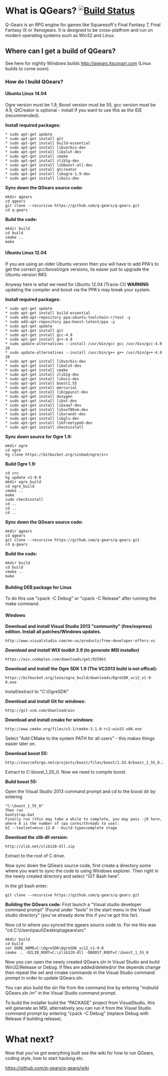 # What is QGears? [![Build Status](https://travis-ci.org/q-gears/q-gears.svg?branch=master)](https://travis-ci.org/q-gears/q-gears)


Q-Gears is an RPG engine for games like Squaresoft's Final Fantasy 7, Final Fantasy IX or Xenogears. It is designed to be cross-platfrom and run on modern operating systems such as Win32 and Linux.

## Where can I get a build of QGears?

See here for nightly Windows builds http://qgears.itscovarr.com (Linux builds to come soon).

### How do I build QGears?


#### Ubuntu Linux 14.04

Ogre version must be 1.9, Boost version must be 55, gcc version must be 4.9, QtCreator is optional - install if you want to use this as the IDE (recommended).

**Install required packages:**
```
* sudo apt-get update
* sudo apt-get install git
* sudo apt-get install build-essential
* sudo apt-get install libvorbis-dev
* sudo apt-get install libalut-dev
* sudo apt-get install cmake
* sudo apt-get install zlib1g-dev
* sudo apt-get install libboost-all-dev
* sudo apt-get install qtcreator
* sudo apt-get install libogre-1.9-dev
* sudo apt-get install libois-dev
```

**Sync down the QGears source code:**
```
mkdir qgears
cd qgears
git clone --recursive https://github.com/q-gears/q-gears.git
cd q-gears
```

**Build the code:**
```
mkdir build
cd build
cmake ..
make
```

#### Ubuntu Linux 12.04

If you are using an older Ubuntu version then you will have to add PPA's to get the correct gcc/boost/ogre versions, its easier just to upgrade the Ubuntu version IMO.

Anyway here is what we need for Ubuntu 12.04 (Travis-CI) **WARNING** updating the compiler and boost via the PPA's may break your system.

**Install required packages:**
```
* sudo apt-get update
* sudo apt-get install build-essential
* sudo add-apt-repository ppa:ubuntu-toolchain-r/test -y
* sudo add-apt-repository ppa:boost-latest/ppa -y
* sudo apt-get update
* sudo apt-get install git
* sudo apt-get install gcc-4.9
* sudo apt-get install g++-4.9
* sudo update-alternatives --install /usr/bin/gcc gcc /usr/bin/gcc-4.9 20
* sudo update-alternatives --install /usr/bin/g++ g++ /usr/bin/g++-4.9 20
* sudo apt-get install libvorbis-dev
* sudo apt-get install libalut-dev
* sudo apt-get install cmake
* sudo apt-get install zlib1g-dev
* sudo apt-get install libois-dev
* sudo apt-get install boost1.55
* sudo apt-get install mercurial
* sudo apt-get install libcppunit-dev
* sudo apt-get install doxygen
* sudo apt-get install libxt-dev
* sudo apt-get install libxaw7-dev
* sudo apt-get install libxxf86vm-dev
* sudo apt-get install libxrandr-dev
* sudo apt-get install libglu-dev
* sudo apt-get install libfreetype6-dev 
* sudo apt-get install checkinstall
```

**Sync down source for Ogre 1.9:**

```
mkdir ogre
cd ogre
hg clone https://bitbucket.org/sinbad/ogre/src
```

**Build Ogre 1.9:**

```
cd src
hg update v1-9-0
mkdir ogre_build
cd ogre_build
cmake ..
make
sudo checkinstall
cd ..
cd ..
cd ..
```

**Sync down the QGears source code:**
```
mkdir qgears
cd qgears
git clone --recursive https://github.com/q-gears/q-gears.git
cd q-gears
```

**Build the code:**
```
mkdir build
cd build
cmake ..
make
```

#### Building DEB package for Linux

To do this use "cpack -C Debug" or "cpack -C Release" after running the make command.

#### Windows

**Download and install Visual Studio 2013 "community" (free/express) edition. Install all patches/Windows updates.**
```
http://www.visualstudio.com/en-us/products/free-developer-offers-vs
```

***Download and install WIX toolkit 3.9 (to generate MSI installer)***
```
https://wix.codeplex.com/downloads/get/925661
```

**Download and install the Ogre SDK 1.9 (The VC2013 build is not offical):**
```
https://bitbucket.org/lezo/ogre_build/downloads/OgreSDK_vc12_v1-9-0.exe
```
Install/extract to "C:\OgreSDK\"

**Download and install Git for windows:**
```
http://git-scm.com/download/win
```

**Download and install cmake for windows:**
```
http://www.cmake.org/files/v3.1/cmake-3.1.0-rc2-win32-x86.exe
```

Select "Add CMake to the system PATH for all users" - this makes things easier later on.

**Download boost 55:**
```
http://sourceforge.net/projects/boost/files/boost/1.55.0/boost_1_55_0.zip/download
```

Extract to C:\boost_1_55_0. Now we need to compile boost.

**Build boost 55:**

Open the Visual Studio 2013 command prompt and cd to the boost dir by entering 
```
"C:\boost_1_55_0" 
Then run
bootstrap.bat
Finally run (this may take a while to complete, you may pass -j8 here, where 8 is the number of cpu cores/threads to use):
b2 --toolset=msvc-12.0 --build-type=complete stage 
```

**Download the zlib dll version:**
```
http://zlib.net/zlib128-dll.zip
```
Extract to the root of C drive.

Now sync down the QGears source code, first create a directory some where you want to sync the code to using Windows explorer. Then right in the newly created directory and select "GIT Bash here".

In the git bash enter:
```
git clone --recursive https://github.com/q-gears/q-gears.git
```

**Building the QGears code:**
First launch a "Visual studio developer command prompt" (Found under "tools" in the start menu in the Visual studio directory" (you've already done this if you've got this far).

Now cd to where you synced the qgears source code to. For me this was "cd C:\Users\paul\Desktop\qgears\src"
```
mkdir build
cd build
set OGRE_HOME=C:\OgreSDK\OgreSDK_vc12_v1-9-0
cmake .. -DZLIB_ROOT=C:\zlib128-dll -DBOOST_ROOT=C:\boost_1_55_0
```

Now you can open the newly created QGears.sln in Visual Studio and build Win32/Release or Debug. If files are added/deleted/or the depends change then repeat the set and cmake commands in the Visual Studio command prompt in order to update QGears.sln.

You can also build the sln file from the command line by entering "msbuild QGears.sln /m" in the Visual Studio command prompt.

To build the installer build the "PACKAGE" project from VisualStudio, this will generate an MSI, alternatively you can run it from the Visual Studio command prompt by entering "cpack -C Debug" (replace Debug with Release if building release).

# What next?

Now that you've got everything built see the wiki for how to run QGears, coding style, how to start hacking etc.

https://github.com/q-gears/q-gears/wiki
